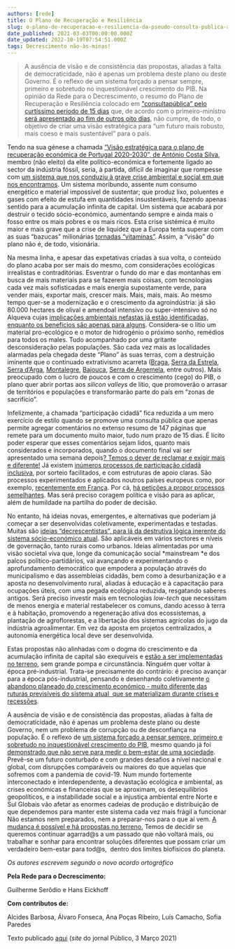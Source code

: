 ```yaml
---
authors: [rede]
title: O Plano de Recuperação e Resiliência
slug: o-plano-de-recuperacao-e-resiliencia-da-pseudo-consulta-publica-a-falta-de-coragem-para-imaginar-um-futuro-diferente
date_published: 2021-03-03T00:00:00.000Z
date_updated: 2022-10-19T07:54:51.000Z
tags: Decrescimento não-às-minas!
---
```

> A ausência de visão e de consistência das propostas, aliadas à falta de democraticidade, não é apenas um problema deste plano ou deste Governo. É o reflexo de um sistema forçado a pensar sempre, primeiro e sobretudo no inquestionável crescimento do PIB. Na opinião da Rede para o Decrescimento, o resumo do Plano de Recuperação e Resiliência colocado em ["consulta](https://www.publico.pt/2021/02/18/politica/noticia/antonio-costa-pede-portugueses-participem-vitamina-vai-acelerar-futuro-1951148)[pública” pelo curtíssimo período de 15 dias](https://www.publico.pt/2021/02/18/politica/noticia/antonio-costa-pede-portugueses-participem-vitamina-vai-acelerar-futuro-1951148) que, de acordo com o primeiro-ministro [será apresentado ao fim de outros oito dias](https://jornaleconomico.sapo.pt/noticias/governo-coloca-na-proxima-segunda-feira-o-plano-de-recuperacao-final-em-discussao-publica-700642), não cumpre, de todo, o objetivo de criar uma visão estratégica para “um futuro mais robusto, mais coeso e mais sustentável” para o país.

Tendo na sua génese a chamada [“Visão estratégica para o plano de recuperação económica de Portugal 2020-2030”, de António Costa Silva](https://www.publico.pt/2020/09/14/politica/noticia/falta-saber-plano-costa-silva-1931531), membro (não eleito) da elite político-económica e fortemente ligado ao sector da indústria fóssil, seria, à partida, difícil de imaginar que rompesse com [um sistema que nos conduziu à grave crise ambiental e social em que nos encontramos](https://www.publico.pt/2018/09/04/p3/cronica/a-economia-contra-os-limites-da-terra-o-decrescimento-sustentavel-e-a-solucao-1842897). Um sistema moribundo, assente num consumo energético e material impossível de sustentar; que produz lixo, poluentes e gases com efeito de estufa em quantidades insustentáveis, fazendo apenas sentido para a acumulação infinita de capital. Um sistema que acabará por destruir o tecido sócio-económico, aumentando sempre e ainda mais o fosso entre os mais pobres e os mais ricos. Esta crise sistémica é muito maior e mais grave que a crise de liquidez que a Europa tenta superar com as suas “bazucas” milionárias [tornadas “vitaminas”](https://www.publico.pt/2021/02/16/politica/noticia/primeiroministro-pede-contributos-portugueses-plano-recuperacao-1950878). Assim, a “visão” do plano não é, de todo, visionária.

Na mesma linha, e apesar das expetativas criadas à sua volta, o conteúdo do plano acaba por ser mais do mesmo, com considerações ecológicas irrealistas e contraditórias. Esventrar o fundo do mar e das montanhas em busca de mais materiais para se fazerem mais coisas, com tecnologias cada vez mais sofisticadas e mais energia supostamente verde, para vender mais, exportar mais, crescer mais. Mais, mais, mais. Ao mesmo tempo quer-se a modernização e o crescimento da agroindústria: já são 80.000 hectares de olival e amendoal intensivo ou super-intensivo só no Alqueva cujas [implicações ambientais nefastas já estão identificadas, enquanto os benefícios são apenas para alguns](https://www.publico.pt/2021/02/24/local/noticia/riqueza-dada-alqueva-nao-acelera-saharizacao-alentejo-1951879). Considera-se o lítio um material pro-ecológico e o motor de hidrogénio o próximo sonho, remédios para todos os males. Tudo acompanhado por uma gritante desconsideração pelas populações. São cada vez mais as localidades alarmadas pela chegada deste “Plano” às suas terras, com a destruição iminente que o continuado extrativismo acarreta ([Braga](https://www.facebook.com/groups/antilitiobraga), [Serra da Estrela](https://www.facebook.com/groups/Guardioesdaserradaestrela), [Serra d’Arga](https://www.facebook.com/SOSSerraDarga), [Montalegre](https://www.facebook.com/groups/movimentonaoasminas/), [Bajouca](https://www.facebook.com/groups/338269496959164), [Serra de Argemela](https://www.facebook.com/serradaargemela), entre outros). Mais preocupado com o lucro de poucos e com o crescimento (cego) do PIB, o plano quer abrir portas aos *silicon valleys* de lítio, que promoverão o arrasar de territórios e populações e transformarão parte do país em “zonas de sacrifício”.

Infelizmente, a chamada “participação cidadã” fica reduzida a um mero exercício de estilo quando se promove uma consulta pública que apenas permite agregar comentários no extenso resumo de 147 páginas que remete para um documento muito maior, tudo num prazo de 15 dias. É lícito poder esperar que esses comentários sejam lidos, quanto mais considerados e incorporados, quando o documento final vai ser apresentado uma semana depois[? ](https://eco.sapo.pt/2021/02/12/portugal-quer-entregar-versao-final-prr-em-bruxelas-em-tres-semanas/)[Temos o dever de reclamar e exigir mais e diferente!](https://www.publico.pt/2020/05/24/opiniao/opiniao/nao-voltar-normalidade-nova-ecologia-1917619) Já existem [inúmeros processos de participação cidadã inclusiva](https://www.publico.pt/2020/08/15/opiniao/opiniao/dinheiro-decisoes-investir-tambem-1927680), por sorteio facilitados, e com estruturas de apoio claras. São processos experimentados e aplicados noutros países europeus como, por exemplo, [recentemente em França](https://www.publico.pt/2020/06/29/mundo/noticia/varrido-onda-verde-eleicoes-municipais-macron-anuncia-medidas-proambiente-1922351). Por cá, [há petições a propor processos semelhantes](http://www.forumdoscidadaos.pt/propostas/fundos-recuperacao-covid19/?fbclid=IwAR25nEcgZmuIibLTZamezyvloIVA8_FsT0IXvufVRYolrY_LJLnC_b2qhPE). Mas será preciso coragem política e visão para as aplicar, além de humildade na partilha do poder de decisão.

No entanto, há ideias novas, emergentes, e alternativas que poderiam já começar a ser desenvolvidas coletivamente, experimentadas e testadas. Muitas são [ideias “decrescentistas”, para lá da destrutiva lógica inerente do sistema sócio-económico atual](/). São aplicáveis em vários sectores e níveis de governação, tanto rurais como urbanos. Ideias alimentadas por uma visão societal viva que, longe da comunicação social *mainstream *e dos palcos político-partidários, vai avançando e experimentando o aprofundamento democrático que empodera a população através do municipalismo e das assembleias cidadãs, bem como a desurbanização e a aposta no desenvolvimento rural, aliadas à educação e à capacitação para ocupações úteis, com uma pegada ecológica reduzida, resgatando saberes antigos. Será preciso investir mais em tecnologias *low-tech* que necessitam de menos energia e material restabelecer os comuns, dando acesso à terra e à habitação, promovendo a regeneração ativa dos ecossistemas, a plantação de agroflorestas, e a libertação dos sistemas agrícolas do jugo da indústria agroalimentar. Em vez da aposta em projetos centralizados, a autonomia energética local deve ser desenvolvida.

Estas propostas não alinhadas com o dogma do crescimento e da acumulação infinita de capital são exequíveis e [estão a ser implementadas no terreno](https://www.publico.pt/2020/01/13/p3/noticia/pra-amanha-historias-sustentaveis-podem-pingo-fermento-alastra-1900090), sem grande pompa e circunstância. Ninguém quer voltar à época pré-industrial. Trata-se precisamente do contrário: é preciso avançar para a época pós-industrial, pensando e desenhando coletivamente [o abandono planeado do crescimento económico - muito diferente das ruturas previsíveis do sistema atual  que se materializam durante crises e recessões](https://observador.pt/2021/02/22/decrescimento-sustentavel-o-grande-desafio-ecologico-do-futuro/).

A ausência de visão e de consistência das propostas, aliadas à falta de democraticidade, não é apenas um problema deste plano ou deste Governo, nem um problema de corrupção ou de desconfiança na população. É o reflexo de [um sistema forçado a pensar sempre, primeiro e sobretudo no inquestionável crescimento do PIB](https://www.publico.pt/2016/03/15/ecosfera/opiniao/crescimento-economico-estagnacao-secular-ou-novas-formas-de-prosperidade-1726166), mesmo quando já foi [demonstrado que não serve para medir o bem-estar de uma sociedade](http://economia.publico.pt/Entrevistas/Detalhe/a-sociedade-do-crescimento-traiu-as-suas-promessas-de-abundancia_1538536). Prevê-se um futuro conturbado e com grandes desafios a nível nacional e global, com disrupções comparáveis ou maiores do que aquelas que sofremos com a pandemia de covid-19. Num mundo fortemente interconectado e interdependente, a devastação ecológica e ambiental, as crises económicas e financeiras que se aproximam, os desequilíbrios geopolíticos, e a instabilidade social e a injustiça ambiental entre Norte e Sul Globais vão afetar as enormes cadeias de produção e distribuição de que dependemos para manter este sistema cada vez mais frágil a funcionar Não estamos nem preparados, nem a preparar-nos para o que aí vem. [A mudança é possível e há propostas no terreno.](https://www.degrowth.info/en/carta-aberta/) Temos de decidir se queremos continuar agarrad@s a um passado que não voltará mais, ou trabalhar e sonhar para encontrar soluções diferentes que possam criar um verdadeiro bem-estar para tod@s,  dentro dos limites biofísicos do planeta.

*Os autores escrevem segundo o novo acordo ortográfico*

**Pela Rede para o Decrescimento:**

Guilherme Serôdio e Hans Eickhoff

**Com contributos de:**

Alcides Barbosa, Álvaro Fonseca, Ana Poças Ribeiro, Luís Camacho, Sofia Paredes

Texto publicado [aqui](https://www.publico.pt/2021/03/03/opiniao/noticia/plano-recuperacao-resiliencia-pseudo-consulta-publica-falta-coragem-imaginar-futuro-diferente-1952967) (*site* do jornal Público, 3 Março 2021)
